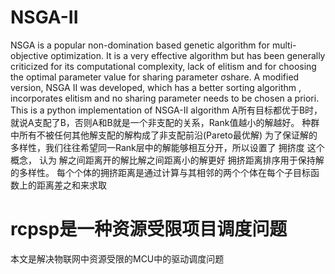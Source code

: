 # NSGA-II
NSGA is a popular non-domination based genetic algorithm for multi-objective optimization. 
It is a very effective algorithm but has been generally criticized for its computational complexity, lack of elitism and for choosing the optimal parameter value for sharing parameter σshare. 
A modified version, NSGA II  was developed, which has a better sorting algorithm , incorporates elitism and no sharing parameter needs to be chosen a priori. 
This is a python implementation of NSGA-II algorithm
A所有目标都优于B时，就说A支配了B，否则A和B就是一个非支配的关系，Rank值越小的解越好。
种群中所有不被任何其他解支配的解构成了非支配前沿(Pareto最优解)
为了保证解的多样性，我们往往希望同一Rank层中的解能够相互分开，所以设置了 拥挤度 这个概念，
认为 解之间距离开的解比解之间距离小的解更好 拥挤距离排序用于保持解的多样性。 每个个体的拥挤距离是通过计算与其相邻的两个个体在每个子目标函数上的距离差之和来求取


# rcpsp是一种资源受限项目调度问题
本文是解决物联网中资源受限的MCU中的驱动调度问题


